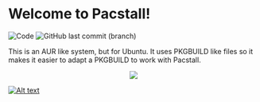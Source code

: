 # Welcome to Pacstall!
![Code](https://img.shields.io/github/languages/top/Henryws/pacstall?color=Red) ![GitHub last commit (branch)](https://img.shields.io/github/last-commit/Henryws/pacstall/master)

This is an AUR like system, but for Ubuntu. It uses PKGBUILD like files so it makes it easier to adapt a PKGBUILD to work with Pacstall. 

<p align="center">
<a href="https://github.com/Henryws/pacstall"><img src="https://raw.githubusercontent.com/Henryws/pacstall/master/website-images/ezgif.com-video-to-gif.gif"></a>
</p>


 [![Alt text](https://github.com/Henryws/pacstall/raw/master/website-images/A3275672-7DBD-495F-B214-8721CFE644F9.png)](https://github.com/Henryws/pacstall/releases/latest)
